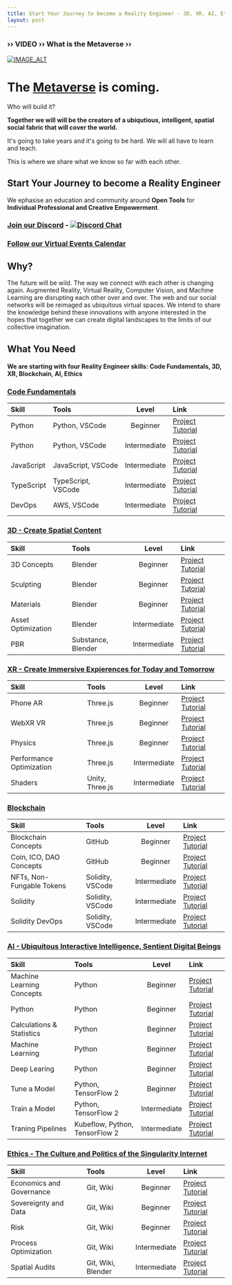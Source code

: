 ```yaml
---
title: Start Your Journey to become a Reality Engineer - 3D, XR, AI, Ethics
layout: post
---
```


### **›› VIDEO ›› What is the Metaverse ››**
[![IMAGE_ALT](https://img.youtube.com/vi/ANO29CzQXUA/0.jpg)](https://www.youtube.com/watch?v=ANO29CzQXUA)

# The [Metaverse](https://en.wikipedia.org/wiki/Metaverse) is coming. 

Who will build it?

**Together we will will be the creators of a ubiqutious, intelligent, spatial social fabric that will cover the world.** 

It's going to take years and it's going to be hard. We will all have to learn and teach.

This is where we share what we know so far with each other.

## Start Your Journey to become a Reality Engineer

We ephasise an education and community around **Open Tools** for **Individual Professional and Creative Empowerment**.

### [**Join our Discord**](https://discord.gg/Amsm5KD) - [![Discord Chat](https://img.shields.io/discord/139274054300467200.svg)](https://discord.gg/Amsm5KD)

### [**Follow our Virtual Events Calendar**](https://xrsocial.eventbrite.com)

## Why?

The future will be wild. The way we connect with each other is changing again. Augmented Reality, Virtual Reality, Computer Vision, and Machine Learning are disrupting each other over and over. The web and our social networks will be reimaged as ubiquitous virtual spaces. We intend to share the knowledge behind these innovations with anyone interested in the hopes that together we can create digital landscapes to the limits of our collective imagination.

## What You Need

#### We are starting with four Reality Engineer skills: Code Fundamentals, 3D, XR, Blockchain, AI, Ethics

### [**Code Fundamentals**](https://en.wikipedia.org/wiki/Metaverse)

| Skill      | Tools   | Level     | Link     |
| :---        |  :---   |   :----:       | :---          |
| Python      | Python, VSCode | Beginner     | [Project Tutorial](3d/beginner.html)     |
| Python      | Python, VSCode | Intermediate     | [Project Tutorial](3d/beginner.html)     |
| JavaScript      | JavaScript, VSCode | Intermediate     | [Project Tutorial](3d/beginner.html)     |
| TypeScript      | TypeScript, VSCode | Intermediate     | [Project Tutorial](3d/beginner.html)     |
| DevOps      | AWS, VSCode | Intermediate     | [Project Tutorial](3d/beginner.html)     |

### [**3D - Create Spatial Content**](https://en.wikipedia.org/wiki/Metaverse)

| Skill      | Tools | Level     | Link     |
| :---        |    :---   |  :----:        | :---          |
| 3D Concepts      | Blender | Beginner     | [Project Tutorial](3d/beginner.html)     |
| Sculpting      | Blender | Beginner     | [Project Tutorial](3d/beginner.html)     |
| Materials      | Blender | Beginner     | [Project Tutorial](3d/beginner.html)     |
| Asset Optimization      | Blender | Intermediate     | [Project Tutorial](3d/beginner.html)     |
| PBR      | Substance, Blender | Intermediate    | [Project Tutorial](3d/beginner.html)     | 

### [**XR - Create Immersive Expierences for Today and Tomorrow**](https://en.wikipedia.org/wiki/Metaverse)

| Skill      | Tools | Level     | Link     |
| :---        |    :---   |  :----:        | :---          |
| Phone AR      | Three.js | Beginner     | [Project Tutorial](3d/beginner.html)     |
| WebXR VR      | Three.js | Beginner     | [Project Tutorial](3d/beginner.html)     |
| Physics      | Three.js | Beginner     | [Project Tutorial](3d/beginner.html)     |
| Performance Optimization      | Three.js | Intermediate     | [Project Tutorial](3d/beginner.html)     |
| Shaders      | Unity, Three.js | Intermediate    | [Project Tutorial](3d/beginner.html)     | 

### [**Blockchain**](https://en.wikipedia.org/wiki/Metaverse)

| Skill      | Tools | Level     | Link     |
| :---        |    :---   |  :----:        | :---          |
| Blockchain Concepts      | GitHub | Beginner     | [Project Tutorial](3d/beginner.html)     |
| Coin, ICO, DAO Concepts      | GitHub | Beginner     | [Project Tutorial](3d/beginner.html)     |
| NFTs, Non-Fungable Tokens      | Solidity, VSCode | Intermediate     | [Project Tutorial](3d/beginner.html)     |
| Solidity      | Solidity, VSCode | Intermediate     | [Project Tutorial](3d/beginner.html)     |
| Solidity DevOps      | Solidity, VSCode | Intermediate     | [Project Tutorial](3d/beginner.html)     |

### [**AI - Ubiquitous Interactive Intelligence, Sentient Digital Beings**](https://en.wikipedia.org/wiki/Metaverse)

| Skill      | Tools | Level     | Link     |
| :---        |    :---   |  :----:        | :---          |
| Machine Learning Concepts      | Python | Beginner     | [Project Tutorial](3d/beginner.html)     |
| Python      | Python | Beginner     | [Project Tutorial](3d/beginner.html)     |
| Calculations & Statistics      | Python | Beginner     | [Project Tutorial](3d/beginner.html)     |
| Machine Learning      | Python | Beginner     | [Project Tutorial](3d/beginner.html)     |
| Deep Learing      | Python | Beginner     | [Project Tutorial](3d/beginner.html)     |
| Tune a Model      | Python, TensorFlow 2 | Beginner     | [Project Tutorial](3d/beginner.html)     |
| Train a Model      | Python, TensorFlow 2 | Intermediate     | [Project Tutorial](3d/beginner.html)     |
| Traning Pipelines      | Kubeflow, Python, TensorFlow 2 | Intermediate    | [Project Tutorial](3d/beginner.html)     | 

### [**Ethics - The Culture and Politics of the Singularity Internet**](https://en.wikipedia.org/wiki/Metaverse)

| Skill      | Tools | Level     | Link     |
| :---        |    :---   |  :----:        | :---          |
| Economics and Governance      | Git, Wiki | Beginner     | [Project Tutorial](3d/beginner.html)     |
| Sovereignty and Data      | Git, Wiki | Beginner     | [Project Tutorial](3d/beginner.html)     |
| Risk      | Git, Wiki | Beginner     | [Project Tutorial](3d/beginner.html)     |
| Process Optimization      | Git, Wiki | Intermediate     | [Project Tutorial](3d/beginner.html)     |
| Spatial Audits      | Git, Wiki, Blender | Intermediate    | [Project Tutorial](3d/beginner.html)     | 
